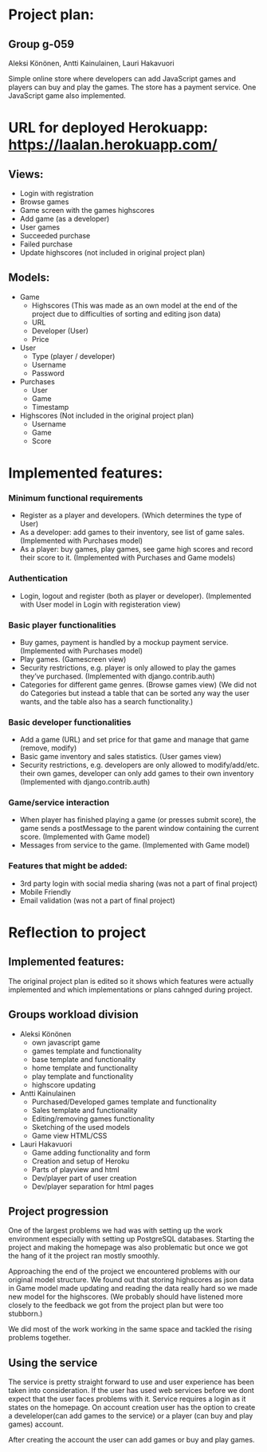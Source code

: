 ﻿# Project plan:

## Group g-059
Aleksi Könönen,
Antti Kainulainen,
Lauri Hakavuori 


Simple online store where developers can add JavaScript games and players can buy and play the games. The store has a payment service. One JavaScript game also implemented.

# URL for deployed Herokuapp: https://laalan.herokuapp.com/
## Views:
  - Login with registration
  - Browse games
  - Game screen with the games highscores
  - Add game (as a developer)
  - User games
  - Succeeded purchase
  - Failed purchase
  - Update highscores (not included in original project plan)


## Models:
  - Game
    - Highscores (This was made as an own model at the end of the project due to difficulties
      of sorting and editing json data)
    - URL
    - Developer (User)
    - Price
  - User
    - Type (player / developer)
    - Username
    - Password
  - Purchases
    - User
    - Game
    - Timestamp
  - Highscores (Not included in the original project plan)
    - Username
    - Game
    - Score

# Implemented features:

###  Minimum functional requirements
  - Register as a player and developers. (Which determines the type of User)
  - As a developer: add games to their inventory, see list of game sales.
  (Implemented with Purchases model)
  - As a player: buy games, play games, see game high scores and record their
  score to it. (Implemented with Purchases and Game models)


###  Authentication
  - Login, logout and register (both as player or developer). (Implemented with
    User model in Login with registeration view)



###  Basic player functionalities
  - Buy games, payment is handled by a mockup payment service. (Implemented with
    Purchases model)
  - Play games. (Gamescreen view)
  - Security restrictions, e.g. player is only allowed to play the games they’ve
   purchased. (Implemented with django.contrib.auth)
  - Categories for different game genres. (Browse games view) (We did not do Categories
    but instead a table that can be sorted any way the user wants, and the table also
    has a search functionality.)



###  Basic developer functionalities
  - Add a game (URL) and set price for that game and manage that game (remove,
    modify)
  - Basic game inventory and sales statistics. (User games view)
  - Security restrictions, e.g. developers are only allowed to modify/add/etc. their own games, developer can only add games to their own inventory (Implemented with django.contrib.auth)

###  Game/service interaction
  - When player has finished playing a game (or presses submit score), the game sends a postMessage to the parent window containing the current score. (Implemented with Game model)
  - Messages from service to the game. (Implemented with Game model)


###  Features that might be added:
  - 3rd party login with social media sharing (was not a part of final project)
  - Mobile Friendly
  - Email validation (was not a part of final project)


# Reflection to project

## Implemented features:
The original project plan is edited so it shows which features were actually implemented and which implementations or plans cahnged during project.

## Groups workload division
  - Aleksi Könönen
    - own javascript game
    - games template and functionality
    - base template and functionality
    - home template and functionality
    - play template and functionality
    - highscore updating
  - Antti Kainulainen
    - Purchased/Developed games template and functionality
    - Sales template and functionality
    - Editing/removing games functionality
    - Sketching of the used models
    - Game view HTML/CSS
  - Lauri Hakavuori
    - Game adding functionality and form
    - Creation and setup of Heroku
    - Parts of playview and html
    - Dev/player part of user creation
    - Dev/player separation for html pages

## Project progression

One of the largest problems we had was with setting up the work environment especially
with setting up PostgreSQL databases. Starting the project and making the homepage
was also problematic but once we got the hang of it the project ran mostly smoothly.

Approaching the end of the project we encountered problems with our original
model structure. We found out that storing highscores as json data in Game model
made updating and reading the data really hard so we made new model for the highscores.
(We probably should have listened more closely to the feedback we got from the project plan
but were too stubborn.)

We did most of the work working in the same space and tackled the rising problems together.

## Using the service

The service is pretty straight forward to use and user experience has been taken into consideration.
If the user has used web services before we dont expect that the user faces problems with it.
Service requires a login as it states on the homepage. On account creation user has the
option to create a develeloper(can add games to the service) or a player (can buy
and play games) account.

After creating the account the user can add games or buy and play games.
